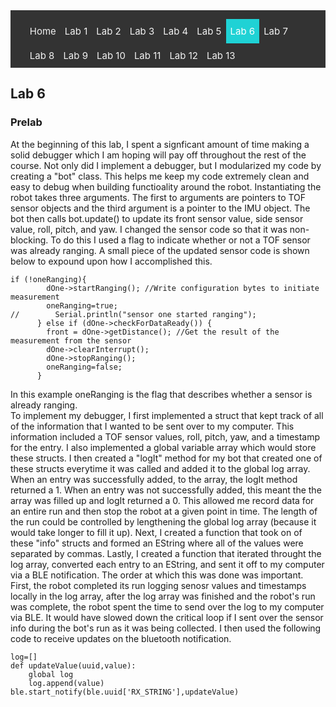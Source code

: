 <!-- # ECE 5960 -->
<style>
.topnav {
  background-color: #333;
  overflow: hidden;
}

/* Style the links inside the navigation bar */
.topnav a {
  float: left;
  color: #f2f2f2;
  text-align: center;
  padding: 10px 7px;
  text-decoration: none;
  font-size: 15px;
}

/* Change the color of links on hover */
.topnav a:hover {
  background-color: #ddd;
  color: black;
}

/* Add a color to the active/current link */
.topnav a.active {
  background-color: #1FD2D5;
  color: white;
}
</style>

<div class="topnav">
  <ul>
  <a href="/">Home</a>
  <a href="/lab1"> Lab 1 </a>
  <a href="/lab2">Lab 2</a>
  <a href="/lab3"> Lab 3</a>
  <a href="/lab4">Lab 4</a>
  <a href="/lab5">Lab 5</a>
  <a class="active" href="/lab6">Lab 6</a>
  <a href="/lab7">Lab 7</a>
  <a href="/lab8">Lab 8</a>
  <a href="/lab9">Lab 9</a>
  <a href="/lab10">Lab 10</a>
  <a href="/lab11">Lab 11</a>
  <a href="/lab12">Lab 12</a>
  <a href="/lab13">Lab 13</a>
  </ul>
</div>

## Lab 6

### Prelab
At the beginning of this lab, I spent a signficant amount of time making a solid debugger which I am hoping will pay off throughout the rest of the course. Not only did I implement a debugger, but I modularized my code by creating a "bot" class. This helps me keep my code extremely clean and easy to debug when building functioality around the robot. Instantiating the robot takes three arguments. The first to arguments are pointers to TOF sensor objects and the third argument is a pointer to the IMU object. The bot then calls bot.update() to update its front sensor value, side sensor value, roll, pitch, and yaw. I changed the sensor code so that it was non-blocking. To do this I used a flag to indicate whether or not a TOF sensor was already ranging. A small piece of the updated sensor code is shown below to expound upon how I accomplished this.
```
if (!oneRanging){
        dOne->startRanging(); //Write configuration bytes to initiate measurement
        oneRanging=true;
//        Serial.println("sensor one started ranging");
      } else if (dOne->checkForDataReady()) {
        front = dOne->getDistance(); //Get the result of the measurement from the sensor
        dOne->clearInterrupt();
        dOne->stopRanging();
        oneRanging=false;
      }
```
In this example oneRanging is the flag that describes whether a sensor is already ranging. 
<br>
To implement my debugger, I first implemented a struct that kept track of all of the information that I wanted to be sent over to my computer. This information included a TOF sensor values, roll, pitch, yaw, and a timestamp for the entry. I also implemented a global variable array which would store these structs. I then created a "logIt" method for my bot that created one of these structs everytime it was called and added it to the global log array. When an entry was successfully added, to the array, the logIt method returned a 1. When an entry was not successfully added, this meant the the array was filled up and logIt returned a 0. This allowed me record data for an entire run and then stop the robot at a given point in time. The length of the run could be controlled by lengthening the global log array (because it would take longer to fill it up).  Next, I created a function that took on of these "info" structs and formed an EString where all of the values were separated by commas. Lastly, I created a function that iterated throught the log array, converted each entry to an EString, and sent it off to my computer via a BLE notification. The order at which this was done was important. First, the robot completed its run logging senosr values and timestamps locally in the log array, after the log array was finished and the robot's run was complete, the robot spent the time to send over the log to my computer via BLE. It would have slowed down the critical loop if I sent over the sensor info during the bot's run as it was being collected. I then used the following code to receive updates on the bluetooth notification.
```
log=[]
def updateValue(uuid,value):
    global log
    log.append(value)    
ble.start_notify(ble.uuid['RX_STRING'],updateValue)
```


###


